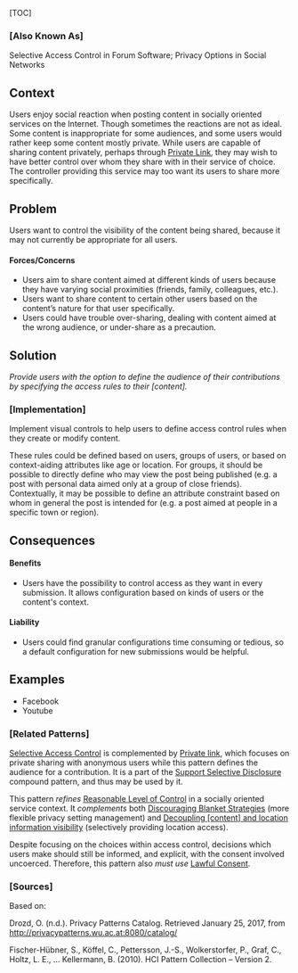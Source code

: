 [TOC]

### [Also Known As]
<!-- All other names the pattern is known by.-->

Selective Access Control in Forum Software;
Privacy Options in Social Networks


## Context
<!-- The situations in which the pattern may apply.-->

Users enjoy social reaction when posting content in socially oriented services on the Internet. Though sometimes the reactions are not as ideal. Some content is inappropriate for some audiences, and some users would rather keep some content mostly private. While users are capable of sharing content privately, perhaps through [Private Link](Private-link), they may wish to have better control over whom they share with in their service of choice. The controller providing this service may too want its users to share more specifically.

## Problem
<!-- The problem a pattern addresses, including a list of forces describing why a problem might be difficult to solve.-->

Users want to control the visibility of the content being shared, because it may not currently be appropriate for all users.

#### Forces/Concerns
- Users aim to share content aimed at different kinds of users because they have varying social proximities (friends, family, colleagues, etc.).
- Users want to share content to certain other users based on the content’s nature for that user specifically.
- Users could have trouble over-sharing, dealing with content aimed at the wrong audience, or under-share as a precaution.

## Solution
<!-- A concise description of how the pattern addresses the problem.-->

_Provide users with the option to define the audience of their contributions by specifying the access rules to their [content]._

<!--### [Structure]-->
<!--A detailed specification of the structural aspects of the pattern. A class diagram if applicable.-->


### [Implementation]
<!--Guidelines for implementing the pattern; code fragments; suggested PETS; policy fragments.-->

Implement visual controls to help users to define access control rules when they create or modify content.

These rules could be defined based on users, groups of users, or based on context-aiding attributes like age or location. For groups, it should be possible to directly define who may view the post being published (e.g. a post with personal data aimed only at a group of close friends). Contextually, it may be possible to define an attribute constraint based on whom in general the post is intended for (e.g. a post aimed at people in a specific town or region).

## Consequences
<!--The advantages (benefits) and disadvantages (liabilities) of applying the pattern.-->

#### Benefits
- Users have the possibility to control access as they want in every submission. It allows configuration based on kinds of users or the content's context.

#### Liability
- Users could find granular configurations time consuming or tedious, so a default configuration for new submissions would be helpful.

<!--### [Constraints]-->
<!-- limitations as a consequence of applying the pattern.-->



## Examples
<!--Motivational example to see how the pattern is applied.-->

- Facebook
- Youtube

<!--### [Known Uses]-->
<!-- Pointers to various applications of the pattern.-->



<!--## See Also-->
<!-- Any pointers to relevant information, not contained in the subfields below.-->



### [Related Patterns]
<!-- Supporting and conflicting patterns-->

[Selective Access Control](Selective-Access-Control)
 is complemented by [Private link](Private-link), which focuses on private sharing with anonymous users while this pattern defines the audience for a contribution. It is a part of the [Support Selective Disclosure](Support-Selective-Disclosure) compound pattern, and thus may be used by it.

This pattern _refines_ [Reasonable Level of Control](Reasonable-Level-of-Control) in a socially oriented service context. It _complements_ both [Discouraging Blanket Strategies](Discouraging-blanket-strategies) (more flexible privacy setting management) and [Decoupling [content] and location information visibility](Decoupling-[content]-and-location-information-visibility) (selectively providing location access).

Despite focusing on the choices within access control, decisions which users make should still be informed, and explicit, with the consent involved uncoerced. Therefore, this pattern also _must use_ [Lawful Consent](Lawful-Consent).

### [Sources]
<!-- References to the original source of the pattern.-->

Based on:

Drozd, O. (n.d.). Privacy Patterns Catalog. Retrieved January 25, 2017, from http://privacypatterns.wu.ac.at:8080/catalog/

Fischer-Hübner, S., Köffel, C., Pettersson, J.-S., Wolkerstorfer, P., Graf, C., Holtz, L. E., … Kellermann, B. (2010). HCI Pattern Collection – Version 2.


<!--## General Comments-->
<!-- Separate discussion on the pattern.-->



<!--## Tags-->
<!-- User definable descriptors for additional correlation.-->
